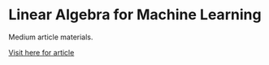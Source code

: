 # Linear Algebra for Machine Learning
Medium article materials.

[Visit here for article](https://img.shields.io/github/license/gncll/body-calculator)

